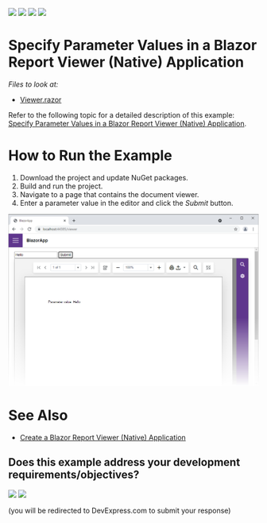 <!-- default badges list -->
![](https://img.shields.io/endpoint?url=https://codecentral.devexpress.com/api/v1/VersionRange/387696714/22.2.2%2B)
[![](https://img.shields.io/badge/Open_in_DevExpress_Support_Center-FF7200?style=flat-square&logo=DevExpress&logoColor=white)](https://supportcenter.devexpress.com/ticket/details/T1020318)
[![](https://img.shields.io/badge/📖_How_to_use_DevExpress_Examples-e9f6fc?style=flat-square)](https://docs.devexpress.com/GeneralInformation/403183)
[![](https://img.shields.io/badge/💬_Leave_Feedback-feecdd?style=flat-square)](#does-this-example-address-your-development-requirementsobjectives)
<!-- default badges end -->
# Specify Parameter Values in a Blazor Report Viewer (Native) Application

*Files to look at:*

* [Viewer.razor](CS/BlazorApp/Pages/Viewer.razor)

Refer to the following topic for a detailed description of this example: [Specify Parameter Values in a Blazor Report Viewer (Native) Application](https://docs.devexpress.com/XtraReports/403272?v=21.1).

# How to Run the Example

1. Download the project and update NuGet packages.
2. Build and run the project.
3. Navigate to a page that contains the document viewer.
4. Enter a parameter value in the editor and click the *Submit* button.

![](Images/specify-parameter-values-in-blazor-viewer-native-app.png)

# See Also

* [Create a Blazor Report Viewer (Native) Application](https://docs.devexpress.com/XtraReports/403069?v=21.1)
<!-- feedback -->
## Does this example address your development requirements/objectives?

[<img src="https://www.devexpress.com/support/examples/i/yes-button.svg"/>](https://www.devexpress.com/support/examples/survey.xml?utm_source=github&utm_campaign=Reporting-Blazor-Native-Viewer-Specify-Parameters&~~~was_helpful=yes) [<img src="https://www.devexpress.com/support/examples/i/no-button.svg"/>](https://www.devexpress.com/support/examples/survey.xml?utm_source=github&utm_campaign=Reporting-Blazor-Native-Viewer-Specify-Parameters&~~~was_helpful=no)

(you will be redirected to DevExpress.com to submit your response)
<!-- feedback end -->
